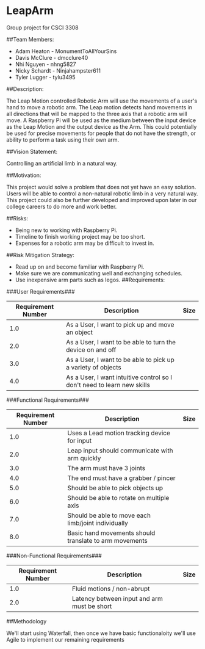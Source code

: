 # LeapArm
Group project for CSCI 3308

##Team Members:
* Adam Heaton - MonumentToAllYourSins
* Davis McClure - dmcclure40
* Nhi Nguyen - nhng5827
* Nicky Schardt - Ninjahampster611
* Tyler Lugger - tylu3495

##Description:

The Leap Motion controlled Robotic Arm will use the movements of a user's hand to move a robotic arm. The Leap motion detects hand movements in all directions that will be mapped to the three axis that a robotic arm will move. A Raspberry Pi will be used as the medium between the input device as the Leap Motion and the output device as the Arm. This could potentially be used for precise movements for people that do not have the strength, or ability to perform a task using their own arm. 

##Vision Statement:

Controlling an artificial limb in a natural way.

##Motivation:

This project would solve a problem that does not yet have an easy solution. Users will be able to control a non-natural robotic limb in a very natural way. This project could also be further developed and improved upon later in our college careers to do more and work better.

##Risks:
* Being new to working with Raspberry Pi.
* Timeline to finish working project may be too short.
* Expenses for a robotic arm may be difficult to invest in.

##Risk Mitigation Strategy:
* Read up on and become familiar with Raspberry Pi.
* Make sure we are communicating well and exchanging schedules.
* Use inexpensive arm parts such as legos.
##Requirements:

###User Requirements###

Requirement Number| Description|Size
---------|--------|------------
1.0 | As a User, I want to pick up and move an object |
2.0 | As a User, I want to be able to turn the device on and off |
3.0 | As a User, I want to be able to pick up a variety of objects |
4.0 | As a User, I want intuitive control so I don't need to learn new skills | 

###Functional Requirements###

Requirement Number| Description | Size
---------|--------|-----------
1.0 | Uses a Lead motion tracking device for input |
2.0 | Leap input should communicate with arm quickly |
3.0 | The arm must have 3 joints |
4.0 | The end must have a grabber / pincer|
5.0 | Should be able to pick objects up |
6.0 | Should be able to rotate on multiple axis |
7.0 | Should be able to move each limb/joint individually |
8.0 | Basic hand movements should translate to arm movements |

###Non-Functional Requirements###

Requirement Number| Description | Size
---------|--------|---------------
1.0 | Fluid motions / non-abrupt |
2.0 | Latency between input and arm must be short |

##Methodology

We'll start using Waterfall, then once we have basic functionaloity we'll use Agile to implement our remaining requirements
